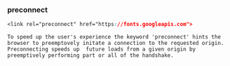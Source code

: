 ### preconnect

```css
<link rel="preconnect" href="https://fonts.googleapis.com">
```
    To speed up the user's experience the keyword 'preconnect' hints the browser to preemptovely initate a connection to the requested origin. Preconnecting speeds up  future loads from a given origin by preemptively performing part or all of the handshake.